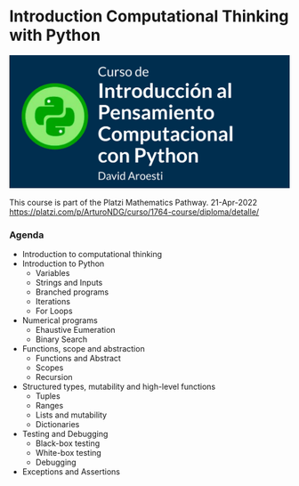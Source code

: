 # Introduction Computational Thinking with Python

![Computational Thinking Python](/Assets/Compu_Think_P.png)

This course is part of the Platzi Mathematics Pathway. 21-Apr-2022 https://platzi.com/p/ArturoNDG/curso/1764-course/diploma/detalle/

### Agenda

* Introduction to computational thinking
* Introduction to Python
  * Variables
  * Strings and Inputs
  * Branched programs
  * Iterations
  * For Loops
* Numerical programs
  * Ehaustive Eumeration
  * Binary Search
* Functions, scope and abstraction
  * Functions and Abstract 
  * Scopes
  * Recursion
* Structured types, mutability and high-level functions
  * Tuples
  * Ranges 
  * Lists and mutability
  * Dictionaries
* Testing and Debugging 
  * Black-box testing
  * White-box testing
  * Debugging
* Exceptions and Assertions



